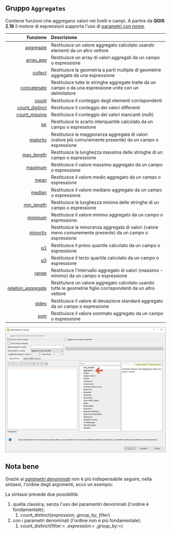 ## Gruppo `Aggregates`

Contiene funzioni che aggregano valori nei livelli e campi. A partire da **QGIS 2.16** il motore di espressioni supporta l'uso di [parametri con nome](http://changelog.qgis.org/en/qgis/version/2.16.0/#named-parameters-expressions).

| Funzione  | Descrizione|
|----------:|:-----------|
|[aggregate](aggregate.md)|Restituisce un valore aggregato calcolato usando elementi da un altro vettore|
|[array_agg](array_agg.md)|Restituisce un array di valori aggregati da un campo o espressione|
|[collect](collect.md)|Restituisce la geometria a parti multiple di geometrie aggregate da una espressione|
|[concatenate](concatenate.md)|	Restituisce tutte le stringhe aggregate tratte da un campo o da una espressione unite con un delimitatore|
|[count](count.md)|Restituisce il conteggio degli elementi corrispondenti|
|[count_distinct](count_distinct.md)|Restituisce il conteggio dei valori differenti|
|[count_missing](count_missing.md)|Restituisce il conteggio dei valori mancanti (nulli)|
|[iqr](iqr.md)|Restituisce lo scarto interquartile calcolato da un campo o espressione|
|[majority](majority.md)|Restituisce la maggioranza aggregata di valori (valore più comunemente presente) da un campo o espressione|
|[max_length](max_length.md)|Restituisce la lunghezza massima delle stringhe di un campo o espressione|
|[maximum](maximum.md)|Restituisce il valore massimo aggregato da un campo o espressione|
|[mean](mean.md)|Restituisce il valore medio aggregato da un campo o espressione|
|[median](median.md)|Restituisce il valore mediano aggregato da un campo o espressione|
|[min_length](min_length.md)|Restituisce la lunghezza minima delle stringhe di un campo o espressione|
|[minimum](minimum.md)|Restituisce il valore minimo aggregato da un campo o espressione.|
|[minority](minority.md)|Restituisce la minoranza aggregata di valori (valore meno comunemente presente) da un campo o espressione|
|[q1](q1.md)|Restituisce il primo quartile calcolato da un campo o espressione|
|[q3](q3.md)|Restituisce il terzo quartile calcolato da un campo o espressione|
|[range](range.md)|Restituisce l'intervallo aggregato di valori (massimo - minimo) da un campo o espressione|
|[relation_aggregate](relation_aggregate.md)|Restituisce un valore aggregato calcolato usando tutte le geometrie figlie corrispondenti da un altro vettore|
|[stdev](stdev.md)|Restituisce il valore di deviazione standard aggregato da un campo o espressione|
|[sum](sum.md)|Restituisce il valore sommato aggregato da un campo o espressione|

<img src="/img/aggregates/gruppo_aggregates1.png">

## Nota bene

Grazie ai [_parametri denominati_](http://changelog.qgis.org/en/qgis/version/2.16.0/#named-parameters-expressions) non è più indispensabile seguire, nella sintassi, l'ordine degli argomenti, ecco un esempio:

La sintassi prevede due possibilità:
1. quella classica, senza l'uso dei paramentri denominati (l'ordine è fondamentale);
    1. count_distinct(_expression, group_by, filter_)
2. con i parametri denominati (l'ordine non è più fondamentale): 
    1. count_distinct(filter:= ,_expression:= ,group_by:=_)
